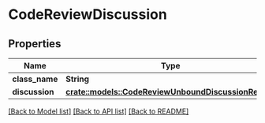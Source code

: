 # CodeReviewDiscussion

## Properties

Name | Type | Description | Notes
------------ | ------------- | ------------- | -------------
**class_name** | **String** |  | 
**discussion** | [**crate::models::CodeReviewUnboundDiscussionRecord**](CodeReviewUnboundDiscussionRecord.md) |  | 

[[Back to Model list]](../README.md#documentation-for-models) [[Back to API list]](../README.md#documentation-for-api-endpoints) [[Back to README]](../README.md)


